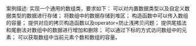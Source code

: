 案例描述: 实现一个通用的数组类，要求如下：
    可以对内置数据类型以及自定义数据类型的数据进行存储；
    将数组中的数据存储到堆区；
    构造函数中可以传入数组的容量；
    提供对应的拷贝构造函数以及operator=防止浅拷贝问题；
    提供尾插法和尾删法对数组中的数据进行增加和删除；
    可以通过下标的方式访问数组中的元素；
    可以获取数组中当前元素个数和数组的容量。
